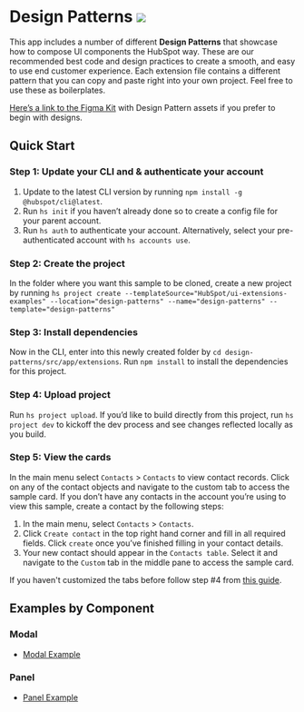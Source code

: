 # Design Patterns ![](https://badgen.net/badge/-/TypeScript/blue?icon=typescript&label)

This app includes a number of different **Design Patterns** that showcase how to compose UI components the HubSpot way. These are our recommended best code and design practices to create a smooth, and easy to use end customer experience. Each extension file contains a different pattern that you can copy and paste right into your own project. Feel free to use these as boilerplates.

[Here’s a link to the Figma Kit](https://developers.hubspot.com/docs/reference/ui-components/figma-design-kit) with Design Pattern assets if you prefer to begin with designs.

## Quick Start

### Step 1: Update your CLI and & authenticate your account

1. Update to the latest CLI version by running `npm install -g @hubspot/cli@latest`.
1. Run `hs init` if you haven’t already done so to create a config file for your parent account.
1. Run `hs auth` to authenticate your account. Alternatively, select your pre-authenticated account with `hs accounts use`.

### Step 2: Create the project

In the folder where you want this sample to be cloned, create a new project by running `hs project create --templateSource="HubSpot/ui-extensions-examples" --location="design-patterns" --name="design-patterns" --template="design-patterns"`

### Step 3: Install dependencies

Now in the CLI, enter into this newly created folder by `cd design-patterns/src/app/extensions`. Run `npm install` to install the dependencies for this project.

### Step 4: Upload project

Run `hs project upload`. If you’d like to build directly from this project, run `hs project dev` to kickoff the dev process and see changes reflected locally as you build.

### Step 5: View the cards

In the main menu select `Contacts` > `Contacts` to view contact records. Click on any of the contact objects and navigate to the custom tab to access the sample card. If you don’t have any contacts in the account you’re using to view this sample, create a contact by the following steps:

1. In the main menu, select `Contacts` > `Contacts`.
2. Click `Create contact` in the top right hand corner and fill in all required fields. Click `create` once you’ve finished filling in your contact details.
3. Your new contact should appear in the `Contacts table`. Select it and navigate to the `Custom` tab in the middle pane to access the sample card.

If you haven't customized the tabs before follow step #4 from [this guide](https://developers.hubspot.com/docs/platform/ui-extensions-quickstart).

## Examples by Component

### Modal
- [Modal Example](./src/app/extensions/components/ModalExample.tsx)

### Panel
- [Panel Example](./src/app/extensions/components/PanelExample.tsx)
